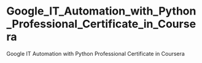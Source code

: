 # Google_IT_Automation_with_Python_Professional_Certificate_in_Coursera
Google IT Automation with Python Professional Certificate in Coursera

